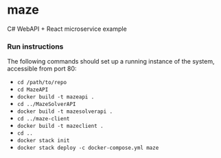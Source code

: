 # maze
C# WebAPI + React microservice example

### Run instructions

The following commands should set up a running instance of the system, accessible from port 80:

- `cd /path/to/repo`
- `cd MazeAPI`
- `docker build -t mazeapi .`
- `cd ../MazeSolverAPI`
- `docker build -t mazesolverapi .`
- `cd ../maze-client`
- `docker build -t mazeclient .`
- `cd ..`
- `docker stack init`
- `docker stack deploy -c docker-compose.yml maze`
